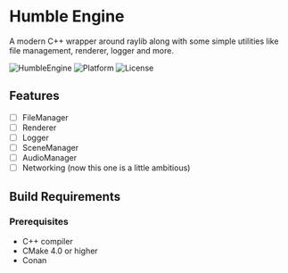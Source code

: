 # Humble Engine

A modern C++ wrapper around raylib along with some simple utilities like file management, renderer, logger and more.

![HumbleEngine](https://img.shields.io/badge/C%2B%2B-23-blue.svg)
![Platform](https://img.shields.io/badge/platform-Windows%20%7C%20macOS%20%7C%20Linux-lightgrey.svg)
![License](https://img.shields.io/badge/license-MIT-green.svg)

## Features

- [ ] FileManager
- [ ] Renderer
- [ ] Logger
- [ ] SceneManager
- [ ] AudioManager
- [ ] Networking (now this one is a little ambitious)

## Build Requirements

### Prerequisites
- C++ compiler
- CMake 4.0 or higher
- Conan
